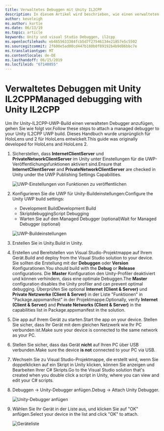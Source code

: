 ```yaml
---
title: Verwaltetes Debuggen mit Unity IL2CPP
description: In diesem Artikel wird beschrieben, wie einen verwalteten Debugger auf Ihr Unity-IL2CPP-UWP-Projekt ausgeführt wird.
author: keveleigh
ms.author: kurtie
ms.date: 06/13/19
ms.topic: article
keywords: Unity und visual Studio Debuggen, il2cpp
ms.openlocfilehash: eb4655633384fcb5d7f27546134e21857e5c5502
ms.sourcegitcommit: 2f600e5ad00cd447b180b0f89192b4b9d86bbc7e
ms.translationtype: MT
ms.contentlocale: de-DE
ms.lasthandoff: 06/15/2019
ms.locfileid: "67148855"
---
```

# <a name="managed-debugging-with-unity-il2cpp"></a><span data-ttu-id="a573e-104">Verwaltetes Debuggen mit Unity IL2CPP</span><span class="sxs-lookup"><span data-stu-id="a573e-104">Managed debugging with Unity IL2CPP</span></span>

<span data-ttu-id="a573e-105">Um Ihr Unity-IL2CPP-UWP-Build einen verwalteten Debugger anzufügen, gehen Sie wie folgt vor.</span><span class="sxs-lookup"><span data-stu-id="a573e-105">Follow these steps to attach a managed debugger to your Unity IL2CPP UWP build.</span></span> <span data-ttu-id="a573e-106">Dieses Handbuch wurde ursprünglich für HoloLens und 2 für HoloLens entwickelt.</span><span class="sxs-lookup"><span data-stu-id="a573e-106">This guide was originally developed for HoloLens and HoloLens 2.</span></span>

1. <span data-ttu-id="a573e-107">Sicherstellen, dass **InternetClientServer** und **PrivateNetworkClientServer** im Unity unter Einstellungen für die UWP-Veröffentlichungsfunktionen aktiviert sind.</span><span class="sxs-lookup"><span data-stu-id="a573e-107">Ensure that **InternetClientServer** and **PrivateNetworkClientServer** are checked in Unity under the UWP Publishing Settings Capabilities.</span></span>

    ![UWP-Einstellungen von Funktionen zu veröffentlichen](images/il2cpp-debugging-capabilities.png)

1. <span data-ttu-id="a573e-109">Konfigurieren Sie die UWP für Unity-Buildeinstellungen:</span><span class="sxs-lookup"><span data-stu-id="a573e-109">Configure the Unity UWP build settings:</span></span>
    - <span data-ttu-id="a573e-110">Development Build</span><span class="sxs-lookup"><span data-stu-id="a573e-110">Development Build</span></span>
    - <span data-ttu-id="a573e-111">Skriptdebugging</span><span class="sxs-lookup"><span data-stu-id="a573e-111">Script Debugging</span></span>
    - <span data-ttu-id="a573e-112">Warten Sie auf den Managed Debugger (optional)</span><span class="sxs-lookup"><span data-stu-id="a573e-112">Wait for Managed Debugger (optional)</span></span>

    ![UWP-Buildeinstellungen](images/il2cpp-debugging-build.png)

1. <span data-ttu-id="a573e-114">Erstellen Sie in Unity.</span><span class="sxs-lookup"><span data-stu-id="a573e-114">Build in Unity.</span></span>
1. <span data-ttu-id="a573e-115">Erstellen und Bereitstellen von Visual Studio-Projektmappe auf Ihrem Gerät.</span><span class="sxs-lookup"><span data-stu-id="a573e-115">Build and deploy from the Visual Studio solution to your device.</span></span> <span data-ttu-id="a573e-116">Sie sollten die Erstellung mit der **Debuggen** oder **Version** Konfigurationen.</span><span class="sxs-lookup"><span data-stu-id="a573e-116">You should build with the **Debug** or **Release** configurations.</span></span> <span data-ttu-id="a573e-117">Die **Master** Konfiguration den Unity-Profiler deaktiviert und können verhindern, dass eine optimale Debuggen.</span><span class="sxs-lookup"><span data-stu-id="a573e-117">The **Master** configuration disables the Unity profiler and can prevent optimal debugging.</span></span> <span data-ttu-id="a573e-118">Überprüfen Sie optional **Internet (Client & Server)** und **Private Netzwerke (Client & Server)** in der Liste "Funktionen" in "Package.appxmanifest" in der Projektmappe.</span><span class="sxs-lookup"><span data-stu-id="a573e-118">Optionally, verify **Internet (Client & Server)** and **Private Networks (Client & Server)** in the capabilities list in Package.appxmanifest in the solution.</span></span>
1. <span data-ttu-id="a573e-119">Die app auf Ihrem Gerät zu starten.</span><span class="sxs-lookup"><span data-stu-id="a573e-119">Start the app on your device.</span></span> <span data-ttu-id="a573e-120">Stellen Sie sicher, dass Ihr Gerät mit dem gleichen Netzwerk wie Ihr PC verbunden ist.</span><span class="sxs-lookup"><span data-stu-id="a573e-120">Make sure your device is connected to the same network as your PC.</span></span>
1. <span data-ttu-id="a573e-121">Stellen Sie sicher, dass das Gerät **nicht** auf Ihren PC über USB verbunden.</span><span class="sxs-lookup"><span data-stu-id="a573e-121">Make sure the device **is not** connected to your PC via USB.</span></span>
1. <span data-ttu-id="a573e-122">Wechseln Sie zu Visual Studio-Projektmappe, die erstellt wird, wenn Sie doppelklicken auf ein Skript in Unity klicken, können Sie anzeigen und Bearbeiten Ihrer C# Skripts.</span><span class="sxs-lookup"><span data-stu-id="a573e-122">Go to the Visual Studio solution that's created when you double click a script in Unity, where you can view and edit your C# scripts.</span></span>
1. <span data-ttu-id="a573e-123">Debuggen -> Unity-Debugger anfügen.</span><span class="sxs-lookup"><span data-stu-id="a573e-123">Debug -> Attach Unity Debugger.</span></span>

    ![Unity-Debugger anfügen](images/il2cpp-debugging-attach.png)

1. <span data-ttu-id="a573e-125">Wählen Sie Ihr Gerät in der Liste aus, und klicken Sie auf "OK" anfügen.</span><span class="sxs-lookup"><span data-stu-id="a573e-125">Select your device in the list and click "OK" to attach.</span></span>

    ![Geräteliste](images/il2cpp-debugging-machines.png)
